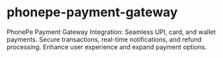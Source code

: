 # phonepe-payment-gateway
PhonePe Payment Gateway Integration: Seamless UPI, card, and wallet payments. Secure transactions, real-time notifications, and refund processing. Enhance user experience and expand payment options.
